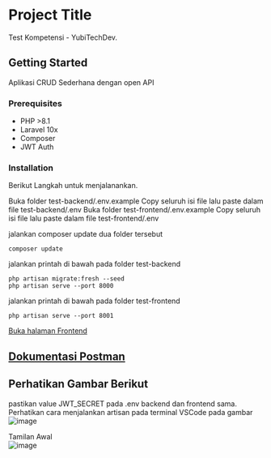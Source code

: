 # Project Title

Test Kompetensi - YubiTechDev.

## Getting Started

Aplikasi CRUD Sederhana dengan open API

### Prerequisites

- PHP >8.1
- Laravel 10x
- Composer
- JWT Auth

### Installation

Berikut Langkah untuk menjalanankan.

Buka folder test-backend/.env.example Copy seluruh isi file lalu paste dalam file test-backend/.env
Buka folder test-frontend/.env.example Copy seluruh isi file lalu paste dalam file test-frontend/.env

jalankan composer update dua folder tersebut

```
composer update
```

jalankan printah di bawah pada folder test-backend

```
php artisan migrate:fresh --seed
php artisan serve --port 8000
```

jalankan printah di bawah pada folder test-frontend

```
php artisan serve --port 8001
```

[Buka halaman Frontend](http://127.0.0.1:8001/auth/login)

## [Dokumentasi Postman](https://documenter.getpostman.com/view/15005997/2s9Xy2QY43)
## Perhatikan Gambar Berikut
pastikan value  JWT_SECRET pada .env backend dan frontend sama. <br />
Perhatikan cara menjalankan artisan pada terminal VSCode pada gambar <br />
![image](https://github.com/muhammadagiandi32/YubiTechDev-muhammad-agiandi/assets/59462709/0129cdd4-b114-41df-b581-d08d82492d65)

Tamilan Awal  <br />
![image](https://github.com/muhammadagiandi32/YubiTechDev-muhammad-agiandi/assets/59462709/6481d2ef-7256-4e5a-af04-8dece787d963)



